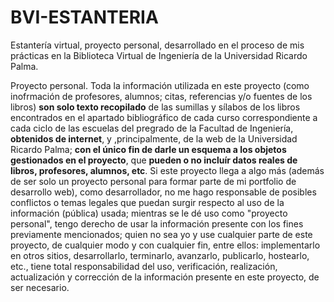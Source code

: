# BVI-ESTANTERIA

Estantería virtual, proyecto personal, desarrollado en el proceso de mis prácticas en la Biblioteca Virtual de Ingeniería de la Universidad Ricardo Palma.

Proyecto personal. Toda la información utilizada en este proyecto (como inofrmación de profesores, alumnos; citas, referencias y/o fuentes de los libros) **son solo texto recopilado** de las sumillas y sílabos de los libros encontrados en el apartado bibliográfico de cada curso correspondiente a cada ciclo de las escuelas del pregrado de la Facultad de Ingeniería, **obtenidos de internet**, y ,principalmente, de la web de la Universidad Ricardo Palma; **con el único fin de darle un esquema a los objetos gestionados en el proyecto**, que **pueden o no incluír datos reales de libros, profesores, alumnos, etc**. Si este proyecto llega a algo más (además de ser solo un proyecto personal para formar parte de mi portfolio de desarrollo web), como desarrollador, no me hago responsable de posibles conflictos o temas legales que puedan surgir respecto al uso de la información (pública) usada; mientras se le dé uso como "proyecto personal", tengo derecho de usar la información presente con los fines previamente mencionados; quien no sea yo y use cualquier parte de este proyecto, de cualquier modo y con cualquier fin, entre ellos: implementarlo en otros sitios, desarrollarlo, terminarlo, avanzarlo, publicarlo, hostearlo, etc., tiene total responsabilidad del uso, verificación, realización, actualización y corrección de la información presente en este proyecto, de ser necesario.
